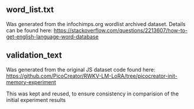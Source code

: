 ## word_list.txt

Was generated from the infochimps.org wordlist archived dataset.
Details can be found here: https://stackoverflow.com/questions/2213607/how-to-get-english-language-word-database

## validation_text

Was generated from the original JS dataset code found here: 
https://github.com/PicoCreator/RWKV-LM-LoRA/tree/picocreator-init-memory-experiment

This was kept and reused, to ensure consistency in comparision of the initial experiment results
